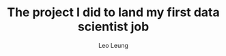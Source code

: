 ---
title: "The project I did to land my first data scientist job"
author: "Leo Leung"
link: https://medium.com/@leoleung-ch/the-project-i-did-to-land-my-first-data-scientist-job-97f5fb6dd0d9
# date: 2020-09-02
# tags: [NLP, Natural Language Inference, BERT, Deep Learning, TensorFlow, Python]
categories: Project
header:
  image: "/images/bert.jpg"
# excerpt: "NLP, Natural Language Inference, BERT, Deep Learning, TensorFlow, Python"
# mathjax: "true"
---